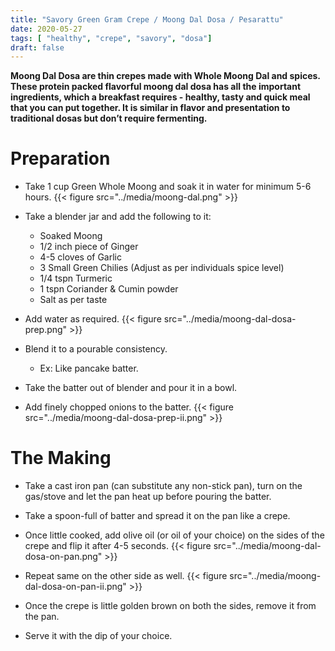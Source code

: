 ```yaml
---
title: "Savory Green Gram Crepe / Moong Dal Dosa / Pesarattu"
date: 2020-05-27
tags: [ "healthy", "crepe", "savory", "dosa"]
draft: false
---
```


**Moong Dal Dosa are thin crepes made with Whole Moong Dal and spices. These protein packed flavorful moong dal dosa has all the important ingredients, which a breakfast requires - healthy, tasty and quick meal that you can put together. It is similar in flavor and presentation to traditional dosas but don’t require fermenting.**

# Preparation

* Take 1 cup Green Whole Moong and soak it in water for minimum 5-6 hours.
{{< figure src="../media/moong-dal.png" >}}

* Take a blender jar and add the following to it:
  * Soaked Moong
  * 1/2 inch piece of Ginger
  * 4-5 cloves of Garlic
  * 3 Small Green Chilies (Adjust as per individuals spice level)
  * 1/4 tspn Turmeric
  * 1 tspn Coriander & Cumin powder
  * Salt as per taste
* Add water as required.
{{< figure src="../media/moong-dal-dosa-prep.png" >}}

* Blend it to a pourable consistency.
  * Ex: Like pancake batter.
* Take the batter out of blender and pour it in a bowl.
* Add finely chopped onions to the batter.
{{< figure src="../media/moong-dal-dosa-prep-ii.png" >}}

# The Making

* Take a cast iron pan (can substitute any non-stick pan), turn on the gas/stove and let the pan heat up before pouring the batter.
* Take a spoon-full of batter and spread it on the pan like a crepe.
* Once little cooked, add olive oil (or oil of your choice) on the sides of the crepe and flip it after 4-5 seconds.
{{< figure src="../media/moong-dal-dosa-on-pan.png" >}}

* Repeat same on the other side as well.
{{< figure src="../media/moong-dal-dosa-on-pan-ii.png" >}}

* Once the crepe is little golden brown on both the sides, remove it from the pan.
* Serve it with the dip of your choice.
